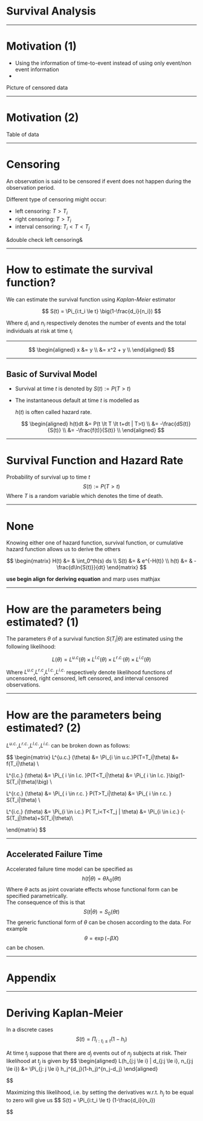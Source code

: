 # Survival Analysis
---
# Motivation (1) 

* Using the information of time-to-event instead of using only event/non event information
* 

Picture of censored data

---
# Motivation (2) 

Table of data


---
# Censoring 

An observation is said to be censored if event does not happen during the observation period. 

Different type of censoring might occur: 
- left censoring: $T>T_i$ 
- right censoring: $T>T_i$ 
- interval censoring: $T_i<T<T_j$

&double check left censoring&

---
# How to estimate the survival function?

We can estimate the survival function using *Kaplan-Meier* estimator

$$ 
S(t) = \Pi_{i:t_i \le t} \big(1-\frac{d_i}{n_i})
$$

Where $d_i$ and $n_i$ respectively denotes the number of events and the total individuals at risk at time $t_i$

---
$$
\begin{aligned}
	x &= y \\
      &= x^2 + y \\
\end{aligned}
$$

---

## Basic of Survival Model 

- Survival at time $t$ is denoted by $S(t):=P(T>t)$  
- The instantaneous default at time $t$ is modelled as    
   
   $h(t)$ is often called hazard rate. 
   
  $$
  \begin{aligned}
	  h(t)dt &= P(t \lt T \lt t+dt | T>t) \\
             &= -\frac{dS(t)}{S(t)} \\ 
             &= -\frac{f(t)}{S(t)} \\
  \end{aligned}
  $$
---
# Survival Function and Hazard Rate

Probability of survival up to time $t$
$$ S(t) := P(T>t) $$
Where $T$ is a random variable which denotes the time of death. 


---
# None 
Knowing either one of hazard function, survival function, or cumulative hazard function allows us to derive the others

$$
\begin{matrix}
H(t) &= & \int_0^th(s) ds \\
S(t) &= & e^{-H(t)} \\
h(t) &= & -\frac{d\ln{S(t)}}{dt}
\end{matrix}
$$

**use begin align for deriving equation** and marp uses mathjax 

--- 
# How are the parameters being estimated? (1)
The parameters $\theta$ of a survival function $S(T_i|\theta)$ are estimated using the following likelihood: 

$$
L(\theta) = L^{u.c}(\theta)\times L^{l.c} (\theta) \times L^{r.c.} (\theta) \times L^{i.c}(\theta)
$$

Where $L^{u.c}$,$L^{r.c}$,$L^{l.c.}$,$L^{i.c.}$ respectively denote likelihood functions of uncensored, right censored, left censored, and interval censored observations.

---
# How are the parameters being estimated? (2)

$L^{u.c.}$,$L^{r.c.}$,$L^{l.c.}$,$L^{i.c.}$ can be broken down as follows: 


$$
\begin{matrix}
L^{u.c.} (\theta) &=  \Pi_{i \in u.c.}P(T=T_i|\theta) &= f(T_i|\theta) \\

L^{l.c.} (\theta) &=  \Pi_{ i \in l.c. }P(T<T_i|\theta) &= \Pi_{ i \in l.c. }\big(1-S(T_i|\theta)\big) \\

L^{r.c.} (\theta) &=  \Pi_{ i \in r.c. } P(T>T_i|\theta) &= \Pi_{ i \in r.c. } S(T_i|\theta) \\

L^{i.c.} (\theta) &=  \Pi_{i \in i.c.} P( T_i<T<T_j | \theta) &= \Pi_{i \in i.c.} (-S(T_j|\theta)+S(T_i|\theta)\\

\end{matrix}
$$




---
## Accelerated Failure Time 
Accelerated failure time model can be specified as 
$$ h(t|\theta) = \theta \lambda_0(\theta t)$$
Where $\theta$ acts as joint covariate effects whose functional form can be specified parametrically.  
The consequence of this is that 
$$ S(t|\theta) = S_0 (\theta t)$$
The generic functional form of $\theta$ can be chosen according to the data. For example 
$$ \theta = \exp(-\beta X) $$ 
can be chosen.  

---
# Appendix 
---
# Deriving Kaplan-Meier

In a discrete cases
$$
S(t) = \Pi_{i:t_i \le t} (1-h_i)
$$

At time $t_j$ suppose that there are $d_j$ events out of $n_j$ subjects at risk. Their likelihood at $t_j$ is given by 
$$
\begin{aligned}
    L(h_{j:j \le i} | d_{j:j \le i}, n_{j:j \le i})   &= \Pi_{j: j \le i} h_j^{d_j}(1-h_j)^{n_j-d_j} 
\end{aligned}

$$

Maximizing this likelihood, i.e. by setting the derivatives w.r.t. $h_j$ to be equal to zero will give us 
$$
	S(t) = \Pi_{i:t_i \le t} (1-\frac{d_i}{n_i})
	
$$


